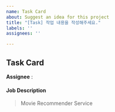 ```yaml
---
name: Task Card
about: Suggest an idea for this project
title: "[Task] 작업 내용을 작성해주세요."
labels: ''
assignees: ''

---
```


## Task Card

**Assignee** : 

#### Job Description
> Movie Recommender Service
